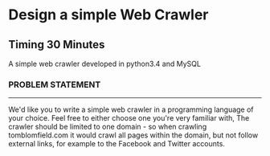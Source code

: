 # Design a simple Web Crawler 
## Timing 30 Minutes
A simple web crawler developed in python3.4 and MySQL

### PROBLEM STATEMENT
--------------------------------------
We'd like you to write a simple web crawler in a programming language of your choice. Feel free to either choose one you're very familiar with, The crawler should be limited to one domain - so when crawling tomblomfield.com it would crawl all pages within the domain, but not follow external links, for example to the Facebook and Twitter accounts. 
